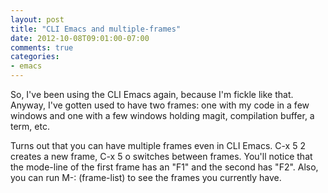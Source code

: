 ```yaml
---
layout: post
title: "CLI Emacs and multiple-frames"
date: 2012-10-08T09:01:00-07:00
comments: true
categories:
- emacs
---
```

So, I've been using the CLI Emacs again, because I'm fickle like that. Anyway, I've gotten used to have two frames: one with my code in a few windows and one with a few windows holding magit, compilation buffer, a term, etc.

Turns out that you can have multiple frames even in CLI Emacs. C-x 5 2 creates a new frame, C-x 5 o switches between frames. You'll notice that the mode-line of the first frame has an "F1" and the second has "F2". Also, you can run M-: (frame-list) to see the frames you currently have.
